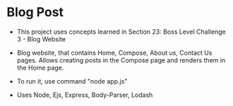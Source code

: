 # Blog Post #

* This project uses concepts learned in Section 23: Boss Level Challenge 3 - Blog Website

* Blog website, that contains Home, Compose, About us, Contact Us pages. Allows creating posts in the Compose page and renders them in the Home page.

* To run it, use command "node app.js"

* Uses Node, Ejs, Express, Body-Parser, Lodash
